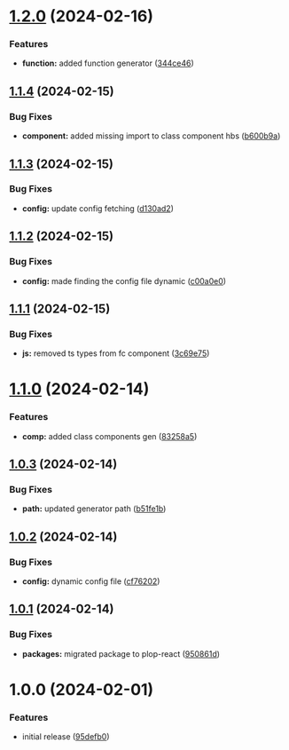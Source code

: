 # [1.2.0](https://github.com/AlexKarajohn/plop-react/compare/v1.1.4...v1.2.0) (2024-02-16)


### Features

* **function:** added function generator ([344ce46](https://github.com/AlexKarajohn/plop-react/commit/344ce4663a39719c5ec10a98b843229887151dcd))

## [1.1.4](https://github.com/AlexKarajohn/plop-react/compare/v1.1.3...v1.1.4) (2024-02-15)


### Bug Fixes

* **component:** added missing import to class component hbs ([b600b9a](https://github.com/AlexKarajohn/plop-react/commit/b600b9af80630681319417eab81802a528d0aac3))

## [1.1.3](https://github.com/AlexKarajohn/plop-react/compare/v1.1.2...v1.1.3) (2024-02-15)


### Bug Fixes

* **config:** update config fetching ([d130ad2](https://github.com/AlexKarajohn/plop-react/commit/d130ad295ebcf7ac57c909a4440589caa653c243))

## [1.1.2](https://github.com/AlexKarajohn/plop-react/compare/v1.1.1...v1.1.2) (2024-02-15)


### Bug Fixes

* **config:** made finding the config file dynamic ([c00a0e0](https://github.com/AlexKarajohn/plop-react/commit/c00a0e08224ec5790b699ee9edb52f2bc2e61e07))

## [1.1.1](https://github.com/AlexKarajohn/plop-react/compare/v1.1.0...v1.1.1) (2024-02-15)


### Bug Fixes

* **js:** removed ts types from fc component ([3c69e75](https://github.com/AlexKarajohn/plop-react/commit/3c69e758903ebfa9f561eba053f4bee21c0fe968))

# [1.1.0](https://github.com/AlexKarajohn/plop-react/compare/v1.0.3...v1.1.0) (2024-02-14)


### Features

* **comp:** added class components gen ([83258a5](https://github.com/AlexKarajohn/plop-react/commit/83258a5645076a12c5d6011477fc489da08c7b4a))

## [1.0.3](https://github.com/AlexKarajohn/plop-react/compare/v1.0.2...v1.0.3) (2024-02-14)


### Bug Fixes

* **path:** updated generator path ([b51fe1b](https://github.com/AlexKarajohn/plop-react/commit/b51fe1be69487f22c412c4cdae688f0b3c9f3e19))

## [1.0.2](https://github.com/AlexKarajohn/plop-react/compare/v1.0.1...v1.0.2) (2024-02-14)


### Bug Fixes

* **config:** dynamic config file ([cf76202](https://github.com/AlexKarajohn/plop-react/commit/cf7620290ccef0ea3f6a8d1bae996645a901aa3d))

## [1.0.1](https://github.com/AlexKarajohn/plop-react/compare/v1.0.0...v1.0.1) (2024-02-14)


### Bug Fixes

* **packages:** migrated package to plop-react ([950861d](https://github.com/AlexKarajohn/plop-react/commit/950861d818fa13cf6e39c550c03730ae4d8a62ed))

# 1.0.0 (2024-02-01)


### Features

* initial release ([95defb0](https://github.com/AlexKarajohn/plop-react/commit/95defb0e68b15dbed276a51d86687ad219d67b0b))
